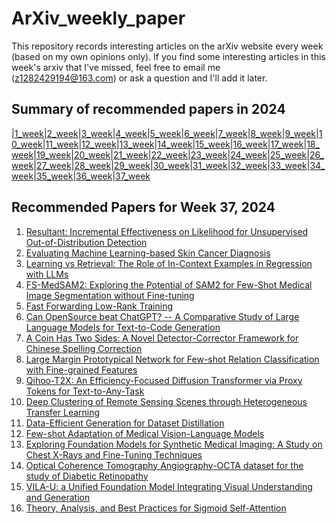 # ArXiv_weekly_paper
This repository records interesting articles on the arXiv website every week (based on my own opinions only).
If you find some interesting articles in this week's arxiv that I've missed, feel free to email me (z1282429194@163.com) or ask a question and I'll add it later.

## Summary of recommended papers in 2024
<!-- | | | | |
|--------|--------|--------|--------| -->
|[1_week](https://github.com/Fatflower/ArXiv_weekly_paper/blob/main/2024/1_week.md)|[2_week](https://github.com/Fatflower/ArXiv_weekly_paper/blob/main/2024/2_week.md)|[3_week](https://github.com/Fatflower/ArXiv_weekly_paper/blob/main/2024/3_week.md)|[4_week](https://github.com/Fatflower/ArXiv_weekly_paper/blob/main/2024/4_week.md)|[5_week](https://github.com/Fatflower/ArXiv_weekly_paper/blob/main/2024/5_week.md)|[6_week](https://github.com/Fatflower/ArXiv_weekly_paper/blob/main/2024/6_week.md)|[7_week](https://github.com/Fatflower/ArXiv_weekly_paper/blob/main/2024/7_week.md)|[8_week](https://github.com/Fatflower/ArXiv_weekly_paper/blob/main/2024/8_week.md)|[9_week](https://github.com/Fatflower/ArXiv_weekly_paper/blob/main/2024/9_week.md)|[10_week](https://github.com/Fatflower/ArXiv_weekly_paper/blob/main/2024/10_week.md)|[11_week](https://github.com/Fatflower/ArXiv_weekly_paper/blob/main/2024/11_week.md)|[12_week](https://github.com/Fatflower/ArXiv_weekly_paper/blob/main/2024/12_week.md)|[13_week](https://github.com/Fatflower/ArXiv_weekly_paper/blob/main/2024/13_week.md)|[14_week](https://github.com/Fatflower/ArXiv_weekly_paper/blob/main/2024/14_week.md)|[15_week](https://github.com/Fatflower/ArXiv_weekly_paper/blob/main/2024/15_week.md)|[16_week](https://github.com/Fatflower/ArXiv_weekly_paper/blob/main/2024/16_week.md)|[17_week](https://github.com/Fatflower/ArXiv_weekly_paper/blob/main/2024/17_week.md)|[18_week](https://github.com/Fatflower/ArXiv_weekly_paper/blob/main/2024/18_week.md)|[19_week](https://github.com/Fatflower/ArXiv_weekly_paper/blob/main/2024/19_week.md)|[20_week](https://github.com/Fatflower/ArXiv_weekly_paper/blob/main/2024/20_week.md)|[21_week](https://github.com/Fatflower/ArXiv_weekly_paper/blob/main/2024/21_week.md)|[22_week](https://github.com/Fatflower/ArXiv_weekly_paper/blob/main/2024/22_week.md)|[23_week](https://github.com/Fatflower/ArXiv_weekly_paper/blob/main/2024/23_week.md)|[24_week](https://github.com/Fatflower/ArXiv_weekly_paper/blob/main/2024/24_week.md)|[25_week](https://github.com/Fatflower/ArXiv_weekly_paper/blob/main/2024/25_week.md)|[26_week](https://github.com/Fatflower/ArXiv_weekly_paper/blob/main/2024/26_week.md)|[27_week](https://github.com/Fatflower/ArXiv_weekly_paper/blob/main/2024/27_week.md)|[28_week](https://github.com/Fatflower/ArXiv_weekly_paper/blob/main/2024/28_week.md)|[29_week](https://github.com/Fatflower/ArXiv_weekly_paper/blob/main/2024/29_week.md)|[30_week](https://github.com/Fatflower/ArXiv_weekly_paper/blob/main/2024/30_week.md)|[31_week](https://github.com/Fatflower/ArXiv_weekly_paper/blob/main/2024/31_week.md)|[32_week](https://github.com/Fatflower/ArXiv_weekly_paper/blob/main/2024/32_week.md)|[33_week](https://github.com/Fatflower/ArXiv_weekly_paper/blob/main/2024/33_week.md)|[34_week](https://github.com/Fatflower/ArXiv_weekly_paper/blob/main/2024/34_week.md)|[35_week](https://github.com/Fatflower/ArXiv_weekly_paper/blob/main/2024/35_week.md)|[36_week](https://github.com/Fatflower/ArXiv_weekly_paper/blob/main/2024/36_week.md)|[37_week](https://github.com/Fatflower/ArXiv_weekly_paper/blob/main/2024/37_week.md)



<!-- | | | | | -->

## Recommended Papers for Week 37, 2024
1. [Resultant: Incremental Effectiveness on Likelihood for Unsupervised Out-of-Distribution Detection](https://arxiv.org/abs/2409.03801)
2. [Evaluating Machine Learning-based Skin Cancer Diagnosis](https://arxiv.org/abs/2409.03794)
3. [Learning vs Retrieval: The Role of In-Context Examples in Regression with LLMs](https://arxiv.org/abs/2409.04318)
4. [FS-MedSAM2: Exploring the Potential of SAM2 for Few-Shot Medical Image Segmentation without Fine-tuning](https://arxiv.org/abs/2409.04298)
5. [Fast Forwarding Low-Rank Training](https://arxiv.org/abs/2409.04206)
6. [Can OpenSource beat ChatGPT? -- A Comparative Study of Large Language Models for Text-to-Code Generation](https://arxiv.org/abs/2409.04164)
7. [A Coin Has Two Sides: A Novel Detector-Corrector Framework for Chinese Spelling Correction](https://arxiv.org/abs/2409.04150)
8. [Large Margin Prototypical Network for Few-shot Relation Classification with Fine-grained Features](https://arxiv.org/abs/2409.04009)
9. [Qihoo-T2X: An Efficiency-Focused Diffusion Transformer via Proxy Tokens for Text-to-Any-Task](https://arxiv.org/abs/2409.04005)
10. [Deep Clustering of Remote Sensing Scenes through Heterogeneous Transfer Learning](https://arxiv.org/abs/2409.03938)
11. [Data-Efficient Generation for Dataset Distillation](https://arxiv.org/abs/2409.03929)
12. [Few-shot Adaptation of Medical Vision-Language Models](https://arxiv.org/abs/2409.03868)
13. [Exploring Foundation Models for Synthetic Medical Imaging: A Study on Chest X-Rays and Fine-Tuning Techniques](https://arxiv.org/abs/2409.04424)
14. [Optical Coherence Tomography Angiography-OCTA dataset for the study of Diabetic Retinopathy](https://arxiv.org/abs/2409.04137)
15. [VILA-U: a Unified Foundation Model Integrating Visual Understanding and Generation](https://arxiv.org/abs/2409.04429)
16. [Theory, Analysis, and Best Practices for Sigmoid Self-Attention](https://arxiv.org/abs/2409.04431)